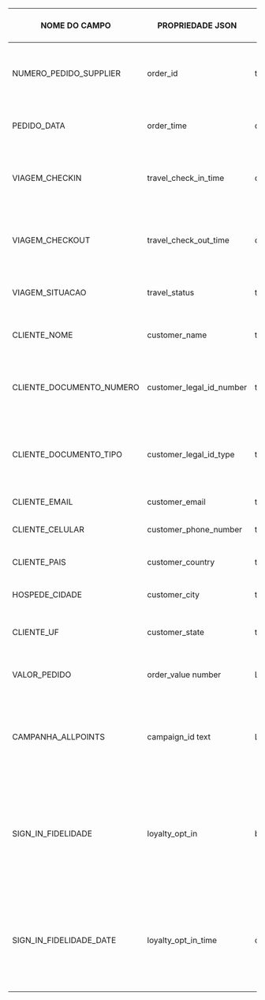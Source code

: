 | NOME DO CAMPO | PROPRIEDADE JSON |TIPO |        | MÁXIMO DE CARACTERES	|ACEITA VALORES NULOS |DESCRIÇÃO	| OBSERVAÇÕES|
|---------------| ---------------- |---- |--------|------------ |-------------------- |-------------------- |--------------------------------- |
| NUMERO_PEDIDO_SUPPLIER | order_id|text| Livre |	N/A	|Não|	Número do pedido do serviço contratado pelo cliente Allpoints||
| PEDIDO_DATA            | order_time  |datetimeoffset| ISO 8601 YYYY-MM-DDThh:mm:ss.sTZD (eg 1997-07-16T19:20:30.45+01:00)	|N/A	|Não	|Data da compra	||
|VIAGEM_CHECKIN	|travel_check_in_time	|datetimeoffset	| ISO 8601 YYYY-MM-DDThh:mm:ss.sTZD (eg 1997-07-16T19:20:30.45+01:00)|	N/A	|Sim	|Data e horário do início da utilização do serviço contratado	||
|VIAGEM_CHECKOUT|	travel_check_out_time	|datetimeoffset	 |ISO 8601 YYYY-MM-DDThh:mm:ss.sTZD (eg 1997-07-16T19:20:30.45+01:00)	|N/A	|Sim	|Data e horário do final da utilização do serviço contratado|	|
|VIAGEM_SITUACAO|	travel_status|	text|	Livre|	100	|Não	|Indicação da situação da VIAGEM	|Devemos receber apenas pedidos com CHECK OUTS concluídos|
|CLIENTE_NOME	|customer_name	|text	|Livre|	11	|Sim	|Nome do cliente contratante do serviço	||
|CLIENTE_DOCUMENTO_NUMERO	|customer_legal_id_number	|text	|Somente números e letras	|100	|Não|	Documento do cliente estrangeiro (CPF; Passaporte, RNE)|	Para brasileiros, a chave de cadastro e pontuação no Programa Allpoints deve ser o CPF|
|CLIENTE_DOCUMENTO_TIPO	|customer_legal_id_type|	text|	Livre|	100|	Não	|Tipo do documento do cliente estrangeiro (CPF, Passaporte, RNE, etc)	||
|CLIENTE_EMAIL |customer_email	|	text|	E-mail válido|	30|	Não	|E-mail do cliente||
|CLIENTE_CELULAR	|customer_phone_number|	text	|Número de telefone |válido com código do país	|100|Não	|Celular do cliente com DDD e DDI||
|CLIENTE_PAIS	|customer_country	|text	|Livre	|100	|Sim	|País de endereço do cliente	||
|HOSPEDE_CIDADE	|customer_city|	text	|Livre	|100	|Sim	|Cidade de endereço do cliente|	|
|CLIENTE_UF|	customer_state|	text|	Livre|	100|	Sim	|Estado de endereço do cliente|	Apenas dois valores possíveis: "PRINCIPAL" e "ACOMPANHANTE"|
|VALOR_PEDIDO|	order_value	number|	Livre	|30	|Não	|Valor pago pelo serviço contratado	|Formato de valor monetário "0,00"|
|CAMPANHA_ALLPOINTS|	campaign_id	text	|Livre	|30	|Não	|Código da campanha de pontuação vigente	|Código fornecido previamente pela Allpoints de acordo com possíveis campanhas|
|SIGN_IN_FIDELIDADE	|loyalty_opt_in	|boolean	| boolean	|30	|Não|	Autorização do cliente para participação do Programa de Fidelidade Allpoints (Sim ou Não)|	A autorização deve ser concedida pelo cliente no momento da contratação do serviço|
|SIGN_IN_FIDELIDADE_DATE|	loyalty_opt_in_time|	datetimeoffset	| ISO 8601 YYYY-MM-DDThh:mm:ss.sTZD (eg 1997-07-16T19:20:30.45+01:00)|	N/A	|Não	Data da autorização do hóspede para participação do Programa de Fidelidade Allpoints|

